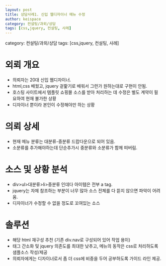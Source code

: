```yaml
---
layout: post
title: 상담사례1. 신입 웹디자이너 메뉴 수정 
author: keispace
category: 컨설팅/과외/상담
tags: [css,jquery, 컨설팅, 사례]
---
```


category: 컨설팅/과외/상담
tags: [css,jquery, 컨설팅, 사례]

# 외뢰 개요
- 의뢰자는 20대 신입 웹디자이너. 
- html,css 배웠고, jquery 겉핥기로 배워서 그런가 원하는대로 구현이 안됨.
- 호스팅 사이트에서 템플릿 쇼핑몰 소스를 받아 처리하는 데 수정은 별도 계약이 필요하여 현재 불가한 상황
- 디자이너 뿐이라 본인이 수정해야만 하는 상황

# 의뢰 상세
- 현재 메뉴 분류는 대분류-중분류 드랍다운으로 되어 있음. 
- 소분류를 추가해야하는데 단순추가시 중분류와 소분류가 함께 떠버림. 

# 소스 및 상황 분석
- div>ul>대분류>li>중분류 인데다 아이템은 전부 a tag. 
- jquery는 자체 참조하는 부분이 너무 많아 소스 전체를 다 뜯지 않으면 파악이 어려움. 
- 디자이너가 수정할 수 없을 정도로 꼬여있는 소스

# 솔루션 
- 해당 html 재구성 추천 (기존 div.nav로 구성되어 있어 작업 용이)
- 태그 간소화 및 jquery 의존도를 최대한 낮추고, 메뉴의 동작은 css로 처리하도록 샘플소스 작성/제공
- 의뢰자에게는 디자이너로서 좀 더 css에 비중을 두어 공부하도록 가이드 라인 제공.
